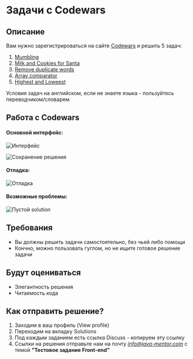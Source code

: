 # Задачи с Codewars

## Описание

Вам нужно зарегистрироваться на сайте [Codewars](https://www.codewars.com) и решить 5 задач:
1) [Mumbling](https://www.codewars.com/kata/mumbling/train/javascript)  
2) [Milk and Cookies for Santa](https://www.codewars.com/kata/milk-and-cookies-for-santa/train/javascript)  
3) [Remove duplicate words](https://www.codewars.com/kata/remove-duplicate-words/train/javascript)  
4) [Array comparator](https://www.codewars.com/kata/array-comparator/train/javascript)  
5) [Highest and Loweest](https://www.codewars.com/kata/highest-and-lowest/train/javascript)  

Условия задач на английском, если не знаете языка - пользуйтесь переводчиком/словарем

## Работа с Codewars 
#### Основной интерфейс:
![Интерфейс](https://monosnap.com/image/3g3m0xxfRmq4FgIh6ROkA03seYOnAl)

![Сохранение решения](https://monosnap.com/image/vfZWQoSBqM99hPpTnUqwxLCc34IKv3)

#### Отладка:
![Отладка](https://monosnap.com/image/fdEtHxoIYBNTPBOwBFnqsUKyZfGwDj)

#### Возможные проблемы:
![Пустой solution](https://monosnap.com/image/gb5tGhnzHz9cPkQL6ABmFzDd8L7YIt)

## Требования
- Вы должны решить задачи самостоятельно, без чьей либо помощи
- Кончно, можно пользовать гуглом, но не ищите готовое решение задачи

## Будут оцениваться
- Элегантность решения
- Читаемость кода

## Как отправить решение?
1. Заходим в ваш профиль (View profile)
2. Переходим на вкладку Solutions
3. Под каждым заданием есть ссылка Discuss - копируем эту ссылку
4. Ссылки на решения отправьте нам на почту *info@java-mentor.com* с темой **"Тестовое задание Front-end"**

